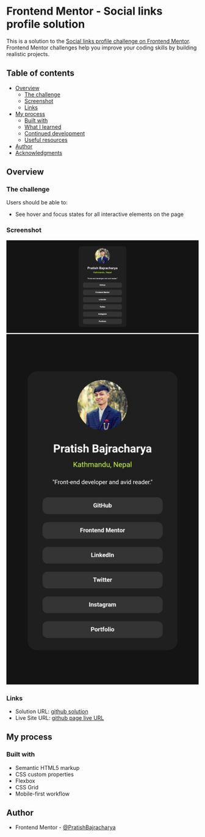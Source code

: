 # Frontend Mentor - Social links profile solution

This is a solution to the [Social links profile challenge on Frontend Mentor](https://www.frontendmentor.io/challenges/social-links-profile-UG32l9m6dQ). Frontend Mentor challenges help you improve your coding skills by building realistic projects. 


## Table of contents

- [Overview](#overview)
  - [The challenge](#the-challenge)
  - [Screenshot](#screenshot)
  - [Links](#links)
- [My process](#my-process)
  - [Built with](#built-with)
  - [What I learned](#what-i-learned)
  - [Continued development](#continued-development)
  - [Useful resources](#useful-resources)
- [Author](#author)
- [Acknowledgments](#acknowledgments)

## Overview

### The challenge

Users should be able to:

- See hover and focus states for all interactive elements on the page

### Screenshot
![laptop view](image-1.png)
![mobile view](mobileimg.jpg)

### Links

- Solution URL: [github solution](https://github.com/PratishBuzzra/frontend-mentor-Social-links-profile.git)
- Live Site URL: [github page live URL](https://pratishbuzzra.github.io/frontend-mentor-Social-links-profile/)

## My process

### Built with

- Semantic HTML5 markup
- CSS custom properties
- Flexbox
- CSS Grid
- Mobile-first workflow

## Author


- Frontend Mentor - [@PratishBajracharya](https://www.frontendmentor.io/profile/PratishBuzzra)
